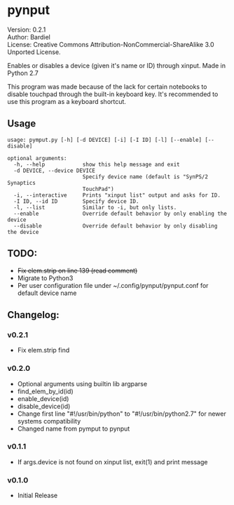 # pynput

Version:    0.2.1  
Author:     Bardiel  
License:    Creative Commons Attribution-NonCommercial-ShareAlike 3.0 Unported License.  

Enables or disables a device (given it's name or ID) through xinput.
Made in Python 2.7

This program was made because of the lack for certain notebooks to disable touchpad through the built-in keyboard key. 
It's recommended to use this program as a keyboard shortcut.

## Usage

    usage: pymput.py [-h] [-d DEVICE] [-i] [-I ID] [-l] [--enable] [--disable]

    optional arguments:
      -h, --help            show this help message and exit
      -d DEVICE, --device DEVICE
                            Specify device name (default is "SynPS/2 Synaptics
                            TouchPad")
      -i, --interactive     Prints "xinput list" output and asks for ID.
      -I ID, --id ID        Specify device ID.
      -l, --list            Similar to -i, but only lists.
      --enable              Override default behavior by only enabling the device
      --disable             Override default behavior by only disabling the device

## TODO:

* ~~Fix elem.strip on line 139 (read comment)~~
* Migrate to Python3
* Per user configuration file under ~/.config/pynput/pynput.conf for default device name

## Changelog:

### v0.2.1

* Fix elem.strip find

### v0.2.0

* Optional arguments using builtin lib argparse
* find_elem_by_id(id)
* enable_device(id)
* disable_device(id)
* Change first line "#!/usr/bin/python" to "#!/usr/bin/python2.7" for newer systems compatibility
* Changed name from pymput to pynput

### v0.1.1

* If args.device is not found on xinput list, exit(1) and print message

### v0.1.0

* Initial Release